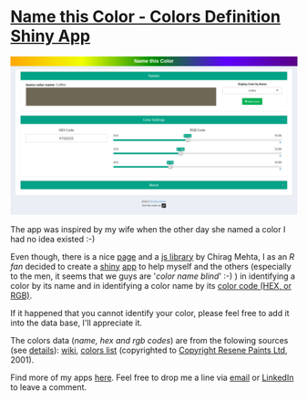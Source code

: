 
# <a href='https://projects.dkisler.com/shiny/name_the_color/' target='blank_'>Name this Color - Colors Definition Shiny App</a>

![App](https://github.com/kislerdm/name_the_color/blob/master/name_this_color.png)

The app was inspired by my wife when the other day she named a color I had no idea existed :-) 

Even though, there is a nice <a href='http://chir.ag/projects/name-that-color' target='blank_'>page</a> and a <a href='http://chir.ag/projects/ntc/' target='blank_'>js library</a> by Chirag Mehta, I as an *R fan* decided to create a <a href='http://shiny.rstudio.com/' target='blank_'>shiny</a> <a href='https://www.dkisler.de/projects/shiny/name_the_color/' target='blank_'>app</a> to help myself and the others (especially to the men, it seems that we guys are '*color name blind*' :-) ) in identifying a color by its name and in identifying a color name by its <a href='https://en.wikipedia.org/wiki/Web_colors' target='blank_'>color code (HEX, or RGB)</a>.

If it happened that you cannot identify your color, please feel free to add it into the data base, I'll appreciate it.

The colors data (*name, hex and rgb codes*) are from the folowing sources (see <a href='https://github.com/kislerdm/name_the_color/blob/master/get_colors_info.ipynb' target='blank_'>details</a>): <a href="https://en.wikipedia.org/wiki/List_of_colors:_A%E2%80%93F" target='blank_'>wiki</a>, <a href='http://people.csail.mit.edu/jaffer/Color/resenecolours.txt' target='blank_'>colors list</a> (copyrighted to <a href='http://www.resene.co.nz/' target='blank_'>Copyright Resene Paints Ltd</a>, 2001).

Find more of my apps <a href='https://www.dkisler.com' target='blank_'>here</a>. Feel free to drop me a line via <a href='mailto:admin@dkisler.com' target='blank_'>email</a> or <a href='https://www.linkedin.com/in/dkisler' target='blank_'>LinkedIn</a> to leave a comment.
